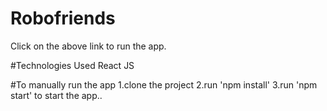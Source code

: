 # Robofriends
Click on the above link to run the app.

#Technologies Used
React JS

#To manually run the app
1.clone the project
2.run 'npm install'
3.run 'npm start' to start the app..
